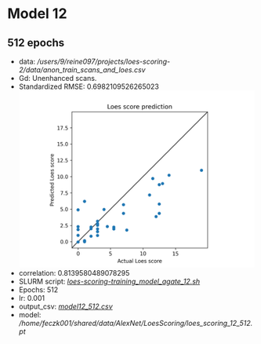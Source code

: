 # Model 12
## 512 epochs
* data: */users/9/reine097/projects/loes-scoring-2/data/anon_train_scans_and_loes.csv*
* Gd: Unenhanced scans.
* Standardized RMSE: 0.6982109526265023
![Model 12 (512 epochs)](model12_512.png "Model 12")
* correlation:    0.8139580489078295
* SLURM script: [*loes-scoring-training_model_agate_12.sh*](../../../../bin/training/loes-scoring-training_model_agate_12_512.sh)
* Epochs: 512
* lr: 0.001
* output_csv: [*model12_512.csv*](../512_epochs/model12_512.csv)
* model: */home/feczk001/shared/data/AlexNet/LoesScoring/loes_scoring_12_512.pt*
